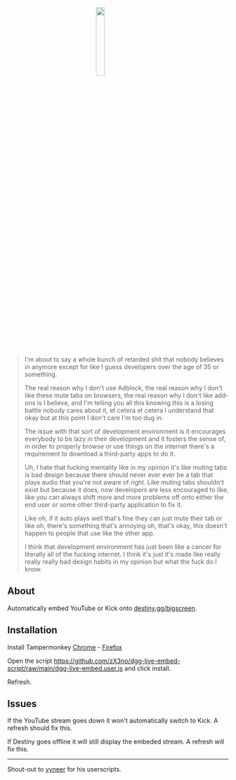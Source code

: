 <img src="https://i.imgur.com/W5QaEKs.jpg" style="width: 20%; display: block; margin-left: auto; margin-right: auto;" />

>

> I'm about to say a whole bunch of
> retarded shit that nobody believes in
> anymore except for like I guess
> developers over the age of 35 or something.
>
> The real reason why I don't use Adblock,
> the real reason why I don't like these mute tabs on browsers,
> the real reason why I don't like add-ons is
> I believe, and I'm telling you all
> this knowing this is a losing battle
> nobody cares about it, et cetera et
> cetera I understand that okay but at
> this point I don't care I'm too dug in.
>
> The issue with that sort of
> development environment is it encourages
> everybody to be lazy in their
> development and it fosters the sense of,
> in order to properly browse or use
> things on the internet there's a
> requirement to download a third-party
> apps to do it.
>
> Uh, I hate that fucking
> mentality like in my opinion it's like
> muting tabs is bad design because there
> should never ever ever be a tab that
> plays audio that you're not aware of
> right.
> Like muting tabs shouldn't
> exist but because it does, now developers
> are less encouraged to like,
> like you can always shift more and more problems
> off onto either the end user or some other
> third-party application to fix it.
>
> Like oh, if it auto plays well that's
> fine they can just mute their tab or
> like oh, there's something that's
> annoying oh, that's okay, this doesn't
> happen to people that use like the other
> app.
>
> I think that development environment has just
> been like a cancer for literally all of the
> fucking internet.
> I think it's just it's made like
> really really really bad
> design habits in my opinion but what the
> fuck do I know.

## About

Automatically embed YouTube or Kick onto [destiny.gg/bigscreen](https://www.destiny.gg/bigscreen).

## Installation

Install Tampermonkey
[Chrome](https://chrome.google.com/webstore/detail/tampermonkey/dhdgffkkebhmkfjojejmpbldmpobfkfo) - [Firefox](https://addons.mozilla.org/en-US/firefox/addon/tampermonkey/)

Open the script https://github.com/zX3no/dgg-live-embed-script/raw/main/dgg-live-embed.user.js and click install.

Refresh.

## Issues

If the YouTube stream goes down it won't automatically switch to Kick. A refresh should fix this.

If Destiny goes offline it will still display the embeded stream. A refresh will fix this.

---

Shout-out to [vyneer](https://github.com/vyneer) for his userscripts.
